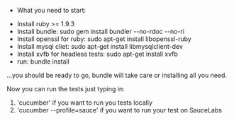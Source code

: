 * What you need to start:
- Install ruby >= 1.9.3
- Install bundle: sudo gem install bundler --no-rdoc --no-ri
- Install openssl for ruby: sudo apt-get install libopenssl-ruby
- Install mysql cliet: sudo apt-get install libmysqlclient-dev
- Install xvfb for headless tests: sudo apt-get install xvfb
- run: bundle install

...you should be ready to go, bundle will take care or installing all you need.

Now you can run the tests just typing in:
1) 'cucumber' if you want to run you tests locally
2) 'cucumber --profile=sauce' if you want to run your test on SauceLabs 
